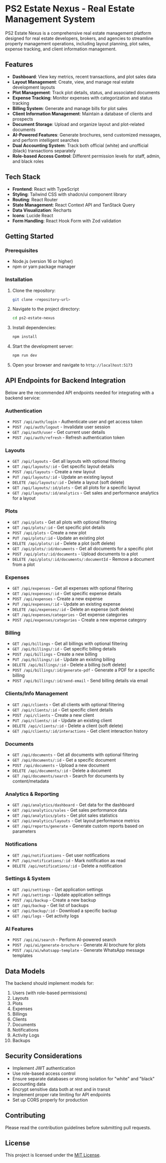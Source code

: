 
# PS2 Estate Nexus - Real Estate Management System

PS2 Estate Nexus is a comprehensive real estate management platform designed for real estate developers, brokers, and agencies to streamline property management operations, including layout planning, plot sales, expense tracking, and client information management.

## Features

- **Dashboard**: View key metrics, recent transactions, and plot sales data
- **Layout Management**: Create, view, and manage real estate development layouts
- **Plot Management**: Track plot details, status, and associated documents
- **Expense Tracking**: Monitor expenses with categorization and status tracking
- **Billing System**: Generate and manage bills for plot sales
- **Client Information Management**: Maintain a database of clients and prospects
- **Document Storage**: Upload and organize layout and plot-related documents
- **AI-Powered Features**: Generate brochures, send customized messages, and perform intelligent searches
- **Dual Accounting System**: Track both official (white) and unofficial (black) transactions separately
- **Role-based Access Control**: Different permission levels for staff, admin, and black roles

## Tech Stack

- **Frontend**: React with TypeScript
- **Styling**: Tailwind CSS with shadcn/ui component library
- **Routing**: React Router
- **State Management**: React Context API and TanStack Query
- **Data Visualization**: Recharts
- **Icons**: Lucide React
- **Form Handling**: React Hook Form with Zod validation

## Getting Started

### Prerequisites

- Node.js (version 16 or higher)
- npm or yarn package manager

### Installation

1. Clone the repository:
   ```bash
   git clone <repository-url>
   ```

2. Navigate to the project directory:
   ```bash
   cd ps2-estate-nexus
   ```

3. Install dependencies:
   ```bash
   npm install
   ```

4. Start the development server:
   ```bash
   npm run dev
   ```

5. Open your browser and navigate to `http://localhost:5173`

## API Endpoints for Backend Integration

Below are the recommended API endpoints needed for integrating with a backend service:

### Authentication
- `POST /api/auth/login` - Authenticate user and get access token
- `POST /api/auth/logout` - Invalidate user session
- `GET /api/auth/user` - Get current user details
- `POST /api/auth/refresh` - Refresh authentication token

### Layouts
- `GET /api/layouts` - Get all layouts with optional filtering
- `GET /api/layouts/:id` - Get specific layout details
- `POST /api/layouts` - Create a new layout
- `PUT /api/layouts/:id` - Update an existing layout
- `DELETE /api/layouts/:id` - Delete a layout (soft delete)
- `GET /api/layouts/:id/plots` - Get all plots for a specific layout
- `GET /api/layouts/:id/analytics` - Get sales and performance analytics for a layout

### Plots
- `GET /api/plots` - Get all plots with optional filtering
- `GET /api/plots/:id` - Get specific plot details
- `POST /api/plots` - Create a new plot
- `PUT /api/plots/:id` - Update an existing plot
- `DELETE /api/plots/:id` - Delete a plot (soft delete)
- `GET /api/plots/:id/documents` - Get all documents for a specific plot
- `POST /api/plots/:id/documents` - Upload documents to a plot
- `DELETE /api/plots/:id/documents/:documentId` - Remove a document from a plot

### Expenses
- `GET /api/expenses` - Get all expenses with optional filtering
- `GET /api/expenses/:id` - Get specific expense details
- `POST /api/expenses` - Create a new expense
- `PUT /api/expenses/:id` - Update an existing expense
- `DELETE /api/expenses/:id` - Delete an expense (soft delete)
- `GET /api/expenses/categories` - Get expense categories
- `POST /api/expenses/categories` - Create a new expense category

### Billing
- `GET /api/billings` - Get all billings with optional filtering
- `GET /api/billings/:id` - Get specific billing details
- `POST /api/billings` - Create a new billing
- `PUT /api/billings/:id` - Update an existing billing
- `DELETE /api/billings/:id` - Delete a billing (soft delete)
- `POST /api/billings/:id/generate-pdf` - Generate a PDF for a specific billing
- `POST /api/billings/:id/send-email` - Send billing details via email

### Clients/Info Management
- `GET /api/clients` - Get all clients with optional filtering
- `GET /api/clients/:id` - Get specific client details
- `POST /api/clients` - Create a new client
- `PUT /api/clients/:id` - Update an existing client
- `DELETE /api/clients/:id` - Delete a client (soft delete)
- `GET /api/clients/:id/interactions` - Get client interaction history

### Documents
- `GET /api/documents` - Get all documents with optional filtering
- `GET /api/documents/:id` - Get a specific document
- `POST /api/documents` - Upload a new document
- `DELETE /api/documents/:id` - Delete a document
- `GET /api/documents/search` - Search for documents by content/metadata

### Analytics & Reporting
- `GET /api/analytics/dashboard` - Get data for the dashboard
- `GET /api/analytics/sales` - Get sales performance data
- `GET /api/analytics/plots` - Get plot sales statistics
- `GET /api/analytics/layouts` - Get layout performance metrics
- `GET /api/reports/generate` - Generate custom reports based on parameters

### Notifications
- `GET /api/notifications` - Get user notifications
- `PUT /api/notifications/:id` - Mark notification as read
- `DELETE /api/notifications/:id` - Delete a notification

### Settings & System
- `GET /api/settings` - Get application settings
- `PUT /api/settings` - Update application settings
- `POST /api/backup` - Create a new backup
- `GET /api/backup` - Get list of backups
- `GET /api/backup/:id` - Download a specific backup
- `GET /api/logs` - Get activity logs

### AI Features
- `POST /api/ai/search` - Perform AI-powered search
- `POST /api/ai/generate-brochure` - Generate AI brochure for plots
- `POST /api/ai/whatsapp-template` - Generate WhatsApp message templates

## Data Models

The backend should implement models for:

1. Users (with role-based permissions)
2. Layouts
3. Plots
4. Expenses
5. Billings
6. Clients
7. Documents
8. Notifications
9. Activity Logs
10. Backups

## Security Considerations

- Implement JWT authentication
- Use role-based access control
- Ensure separate databases or strong isolation for "white" and "black" accounting data
- Encrypt sensitive data both at rest and in transit
- Implement proper rate limiting for API endpoints
- Set up CORS properly for production

## Contributing

Please read the contribution guidelines before submitting pull requests.

## License

This project is licensed under the [MIT License](LICENSE).
